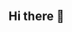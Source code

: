## Hi there 👋

<!--
**umm maybe later i will elaborate it**
- 🎓 I'm a student.
- 🔭 I’m currently working on my hobby operating system.
- 🌱 I want to learn Construct and Assembly.
- 📫 How to reach me:
-->
